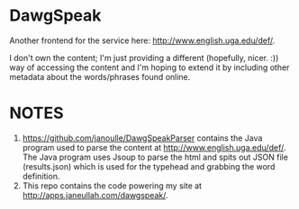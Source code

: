 DawgSpeak
=========

Another frontend for the service here: http://www.english.uga.edu/def/.

I don't own the content; I'm just providing a different (hopefully, nicer. :)) way of accessing the content and I'm hoping to extend it by including other metadata about the words/phrases found online.

NOTES
====

1. https://github.com/janoulle/DawgSpeakParser contains the Java program used to parse the content at http://www.english.uga.edu/def/. The Java program uses Jsoup to parse the html and spits out JSON file (results.json) which is used for the typehead and grabbing the word definition.
2. This repo contains the code powering my site at http://apps.janeullah.com/dawgspeak/. 

